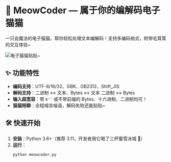 # 🐾 MeowCoder — 属于你的编解码电子猫猫

一只会魔法的电子猫猫，帮你轻松处理文本编解码！支持多编码格式，附带毛茸茸的交互体验~  

![电子猫猫贴贴~](https://via.placeholder.com/200x100?text=ฅ^•ﻌ•^ฅ)

## ✨ 功能特性
- **编码支持**：UTF-8/16/32、GBK、GB2312、Shift_JIS  
- **解码支持**：二进制 ↔ 文本、Bytes ↔ 文本  二进制 ↔ Bytes
- **输入超宽容**：带 `b''` 或不带前缀的 Bytes、十六进制、二进制均可！
- **猫猫陪聊**：全程喵言喵语，解码失败还能贴贴~

## 🛠️ 快速开始
1. **安装**：Python 3.6+（推荐 3.11，开发者用它喝了三杯蜜雪冰城 🍵）  
2. **运行**：
   ```bash
   python meowcoder.py